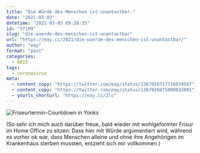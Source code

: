 ```yaml
---
title: "Die Würde des Menschen ist unantastbar."
date: "2021-03-03"
datetime: "2021-03-03 09:28:35"
id: "37189"
slug: "die-wuerde-des-menschen-ist-unantastbar"
url: "https://eay.cc/2021/die-wuerde-des-menschen-ist-unantastbar/"
author: "eay"
format: "post"
categories:
  - 0815
tags:
  - coronavirus
meta:
  - content_copy: "https://twitter.com/eay/status/1367026717316034567"
  - content_copy: "https://twitter.com/eay/status/1367026875000832001"
  - yourls_shorturl: "https://eay.li/2lc"
---
```


![Friseurtermin-Countdown in Yonks](https://eay.cc/uploads/2021/friseurtermin.png)

(So sehr ich mich auch darüber freue, bald wieder mit wohlgeformter Frisur im Home Office zu sitzen: Dass hier mit Würde argumentiert wird, während es vorher ok war, dass Menschen alleine und ohne ihre Angehörigen im Krankenhaus sterben mussten, entzieht sich mir vollkommen.)
